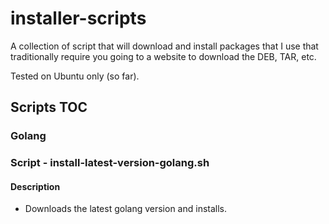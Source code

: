 # installer-scripts

A collection of script that will download and install packages that I use that traditionally require you going to a website to download the DEB, TAR, etc.

Tested on Ubuntu only (so far).

## Scripts TOC

### Golang
### Script - install-latest-version-golang.sh
#### Description
* Downloads the latest golang version and installs.
